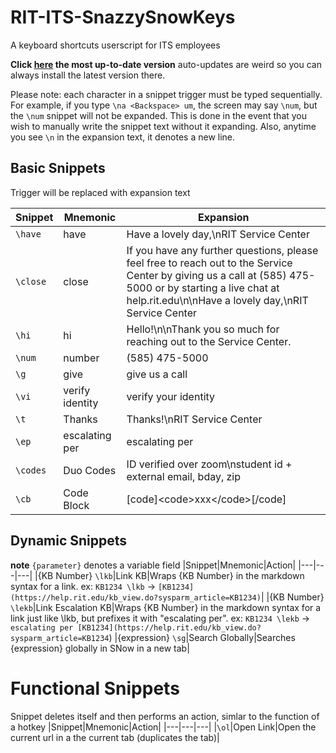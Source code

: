 # RIT-ITS-SnazzySnowKeys

A keyboard shortcuts userscript for ITS employees

**Click [here](https://github.com/erwijet/RIT-ITS-SnazzySnowKeys/raw/master/v2.1.bindings.user.js) the most up-to-date version** auto-updates are weird so you can always install the latest version there.

Please note: each character in a snippet trigger must be typed sequentially. For example, if you type `\na <Backspace> um`, the screen may say `\num`, but the `\num` snippet will not be expanded. This is done in the event that you wish to manually write the snippet text without it expanding. Also, anytime you see `\n` in the expansion text, it denotes a new line.

## Basic Snippets
Trigger will be replaced with expansion text

|Snippet|Mnemonic|Expansion|
|---|---|---|
|`\have`|have|Have a lovely day,\nRIT Service Center|
|`\close`|close|If you have any further questions, please feel free to reach out to the Service Center by giving us a call at (585) 475-5000 or by starting a live chat at help.rit.edu\n\nHave a lovely day,\nRIT Service Center|
|`\hi`|hi|Hello!\n\nThank you so much for reaching out to the Service Center.|
|`\num`|number|(585) 475-5000|
|`\g`|give|give us a call|
|`\vi`|verify identity|verify your identity|
|`\t`|Thanks|Thanks!\nRIT Service Center|
|`\ep`|escalating per|escalating per|
|`\codes`|Duo Codes|ID verified over zoom\nstudent id + external email, bday, zip|
|`\cb`|Code Block|[code]&lt;code&gt;xxx&lt;/code&gt;[/code]|

## Dynamic Snippets
**note** `{parameter}` denotes a variable field
|Snippet|Mnemonic|Action|
|---|---|---|
|{KB Number} `\lkb`|Link KB|Wraps {KB Number} in the markdown syntax for a link. ex: `KB1234 \lkb` -> `[KB1234](https://help.rit.edu/kb_view.do?sysparm_article=KB1234)`|
|{KB Number} `\lekb`|Link Escalation KB|Wraps {KB Number} in the markdown syntax for a link just like \lkb, but prefixes it with "escalating per". ex: `KB1234 \lekb` -> `escalating per [KB1234](https://help.rit.edu/kb_view.do?sysparm_article=KB1234`)
|{expression} `\sg`|Search Globally|Searches {expression} globally in SNow in a new tab|

# Functional Snippets
Snippet deletes itself and then performs an action, simlar to the function of a hotkey
|Snippet|Mnemonic|Action|
|---|---|---|
|`\ol`|Open Link|Open the current url in a the current tab (duplicates the tab)|
